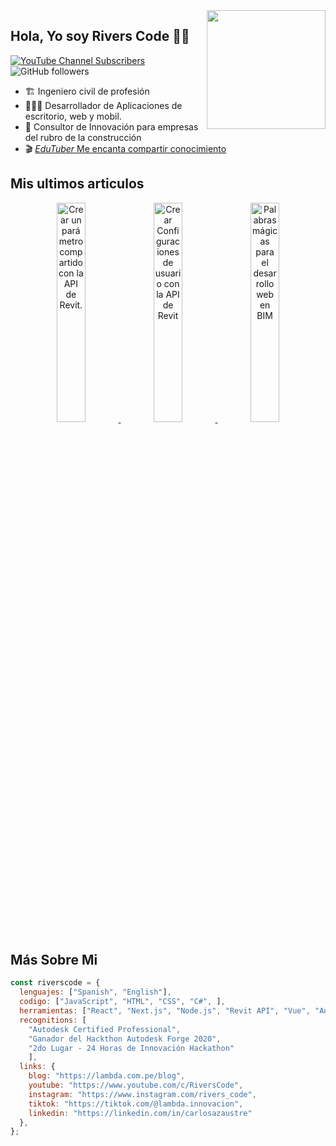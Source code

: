 <img width=190 align="right" src="https://user-images.githubusercontent.com/92652351/157136637-ad396260-f79b-425a-9e7d-90286762298d.png"  />

## Hola, Yo soy Rivers Code 👋🏽

[![YouTube Channel Subscribers](https://img.shields.io/youtube/channel/subscribers/UCB1cArVscPlRRBS7Sa-3Gqw?label=River%20Code&style=social)](https://youtube.com/riverscode?sub_confirmation=1)
![GitHub followers](https://img.shields.io/github/stars/riverscode?style=social)


- 🏗️ Ingeniero civil de profesión
- 👨🏻‍💻 Desarrollador de Aplicaciones de escritorio, web y mobil.
- 🚀 Consultor de Innovación para empresas del rubro de la construcción 
- 🎬 [*EduTuber* Me encanta compartir conocimiento](https://youtube.com/riverscode?sub_confirmation=1)


## Mis ultimos articulos
<div align="center">
<a href='https://lambda.com.pe/blog/crear-parametro-compartido' target='_blank'>
  <img width='30%' src='https://lambda.com.pe/images/posts/crear-parametro-compartido/cover.png' alt='Crear un parámetro compartido con la API de Revit.' />
</a>
<a href='https://lambda.com.pe/blog/crear-configuracion-usuario' target='_blank'>
  <img width='30%' src='https://lambda.com.pe/images/posts/crear-configuracion-usuario/cover.png' alt='Crear Configuraciones de usuario con la API de Revit' />
</a>
<a href='https://lambda.com.pe/blog/palabras-magicas-desarrollo-Web' target='_blank'>
  <img width='30%' src='https://lambda.com.pe/images/posts/palabras-magicas-desarrollo-Web/cover.png' alt='Palabras mágicas para el desarrollo web en BIM' />
</a>
</div>


## Más Sobre Mi
```js
const riverscode = {
  lenguajes: ["Spanish", "English"],
  codigo: ["JavaScript", "HTML", "CSS", "C#", ],
  herramientas: ["React", "Next.js", "Node.js", "Revit API", "Vue", "Autodesk Forge" ],
  recognitions: [
    "Autodesk Certified Professional", 
    "Ganador del Hackthon Autodesk Forge 2020", 
    "2do Lugar - 24 Horas de Innovación Hackathon"
    ],
  links: {
    blog: "https://lambda.com.pe/blog",
    youtube: "https://www.youtube.com/c/RiversCode",
    instagram: "https://www.instagram.com/rivers_code",
    tiktok: "https://tiktok.com/@lambda.innovacion",
    linkedin: "https://linkedin.com/in/carlosazaustre"
  },
};
```
   
